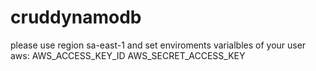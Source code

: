 # cruddynamodb
please use region sa-east-1
and set enviroments varialbles of your user aws:
        AWS_ACCESS_KEY_ID
        AWS_SECRET_ACCESS_KEY